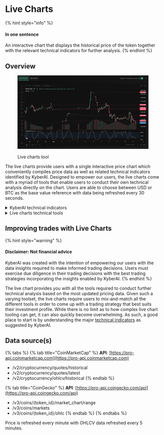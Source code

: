 # Live Charts

{% hint style="info" %}
#### In one sentence

An interactive chart that displays the historical price of the token together with the relevant technical indicators for further analysis.
{% endhint %}

## Overview

<figure><img src="../../../.gitbook/assets/KyberAI_LiveCharts.png" alt=""><figcaption><p>Live charts tool</p></figcaption></figure>

The live charts provide users with a single interactive price chart which conveniently compiles price data as well as related technical indicators identified by KyberAI. Designed to empower our users, the live charts come with a myriad of tools that enable users to conduct their own technical analysis directly on the chart. Users are able to choose between USD or BTC as the base value reference with data being refreshed every 30 seconds.

<details>

<summary>KyberAI technical indicators</summary>

* [**Support and resistance levels**](support-and-resistance-levels.md)
* **Exponential Moving Average (EMA)**: The EMA builds on top of the SMA by prioritizing recent price data which is assumed to be more relevant. EMA assigns a greater weight to more recent price data which skews the average in favor of the latest market data. Consequently, EMA is able to respond faster to price changes and therefore uncover upcoming trends earlier.
* **Relative Strength Index (RSI)**: RSI is a momentum indicator which measures both the speed and size of price changes. To get the RSI, the average gains is divided by the average loses over a specific time period. This ratio allows traders to compare the relative strength of the current price movement against past movements to identify when a token is overbought or oversold. If the token price diverges from the RSI, it could mean that a reversal might be incoming.

</details>

<details>

<summary>Live charts technical tools</summary>

* **Indicators**: Select from a wide list of popular indicators to overlay on chart.
* **Chart types**: Select your preferred chart display.
* **Chart interval**: Select your preferred charting interval and timeframe.
* **Cursors**: Customize pointer design.
* **Trend line**: Draw trend lines on top of the price chart.
* **Gann and Fibonacci**: Conveniently identify support and resistance levels based on Gann and Fibonacci techniques.
* **Geometric shapes**: Brush, highlight, or add shapes to your technical analysis.
* **Annotation**: Add comments and markers to your analysis.
* **Patterns**: Identify patterns with preset helper tools.
* **Predictions and measurements**: Measure exact price movements and likelihood of future predictions.
* **Icons**: Add icons to your chart.
* **Measure**: Measure the price movement, chart interval, as well as volume traded within a selected area on the chart.
* **Zoom**: Magnify the portion of the chart displayed.
* **Magnet**: Configure how easily your cursor will snap to the OHLC of nearby candles.

</details>

## Improving trades with Live Charts

{% hint style="warning" %}
#### Disclaimer: Not financial advice

KyberAI was created with the intention of empowering our users with the data insights required to make informed trading decisions. Users must exercise due diligence in their trading decisions with the best trading strategies incorporating the insights enabled by KyberAI.
{% endhint %}

The live chart provides you with all the tools required to conduct further technical analysis based on the most updated pricing data. Given such a varying toolset, the live charts require users to mix-and-match all the different tools in order to come up with a trading strategy that best suits their investment profile. While there is no limit as to how complex live chart tooling can get, it can also quickly become overwhelming. As such, a good place to start is by understanding the major [technical indicators](./) as suggested by KyberAI.

## Data source(s)

{% tabs %}
{% tab title="CoinMarketCap" %}
**API**: [https://pro-api.coinmarketcap.com](https://pro-api.coinmarketcap.com)

* /v2/cryptocurrency/quotes/historical
* /v2/cryptocurrency/quotes/latest
* /v2/cryptocurrency/ohlcv/historical
{% endtab %}

{% tab title="CoinGecko" %}
**API**: [https://pro-api.coingecko.com/api](https://pro-api.coingecko.com/api)

* /v3/coins/{token\_id}/market\_chart/range
* /v3/coins/markets
* /v3/coins/{token\_id}/ohlc
{% endtab %}
{% endtabs %}

Price is refreshed every minute with OHLCV data refreshed every 5 minutes.
